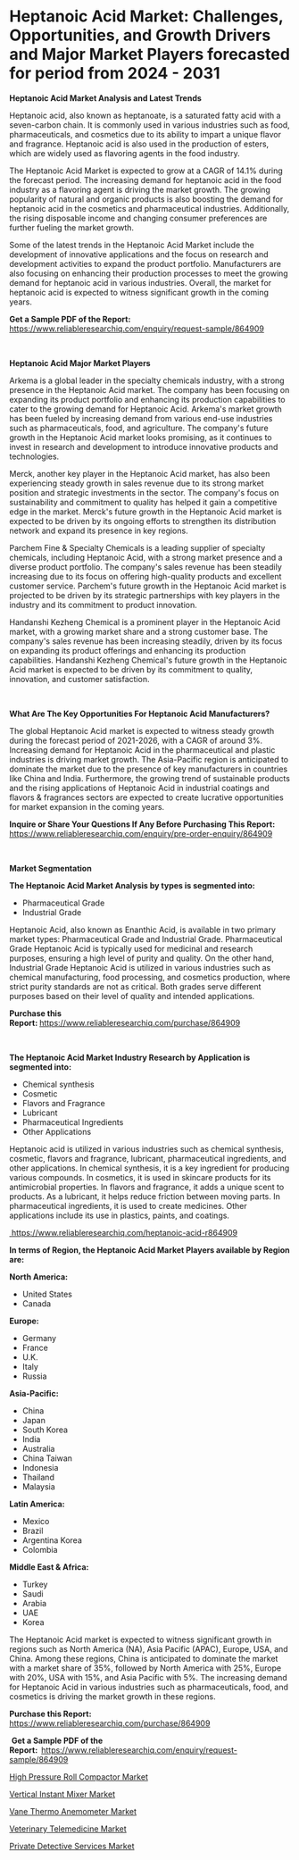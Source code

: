 <p><h1>Heptanoic Acid Market: Challenges, Opportunities, and Growth Drivers and Major Market Players forecasted for period from 2024 - 2031</h1></p><p><strong>Heptanoic Acid Market Analysis and Latest Trends</strong></p>
<p><p>Heptanoic acid, also known as heptanoate, is a saturated fatty acid with a seven-carbon chain. It is commonly used in various industries such as food, pharmaceuticals, and cosmetics due to its ability to impart a unique flavor and fragrance. Heptanoic acid is also used in the production of esters, which are widely used as flavoring agents in the food industry.</p><p>The Heptanoic Acid Market is expected to grow at a CAGR of 14.1% during the forecast period. The increasing demand for heptanoic acid in the food industry as a flavoring agent is driving the market growth. The growing popularity of natural and organic products is also boosting the demand for heptanoic acid in the cosmetics and pharmaceutical industries. Additionally, the rising disposable income and changing consumer preferences are further fueling the market growth.</p><p>Some of the latest trends in the Heptanoic Acid Market include the development of innovative applications and the focus on research and development activities to expand the product portfolio. Manufacturers are also focusing on enhancing their production processes to meet the growing demand for heptanoic acid in various industries. Overall, the market for heptanoic acid is expected to witness significant growth in the coming years.</p></p>
<p><strong>Get a Sample PDF of the Report:&nbsp;</strong> <a href="https://www.reliableresearchiq.com/enquiry/request-sample/864909">https://www.reliableresearchiq.com/enquiry/request-sample/864909</a></p>
<p>&nbsp;</p>
<p><strong>Heptanoic Acid Major Market Players</strong></p>
<p><p>Arkema is a global leader in the specialty chemicals industry, with a strong presence in the Heptanoic Acid market. The company has been focusing on expanding its product portfolio and enhancing its production capabilities to cater to the growing demand for Heptanoic Acid. Arkema's market growth has been fueled by increasing demand from various end-use industries such as pharmaceuticals, food, and agriculture. The company's future growth in the Heptanoic Acid market looks promising, as it continues to invest in research and development to introduce innovative products and technologies.</p><p>Merck, another key player in the Heptanoic Acid market, has also been experiencing steady growth in sales revenue due to its strong market position and strategic investments in the sector. The company's focus on sustainability and commitment to quality has helped it gain a competitive edge in the market. Merck's future growth in the Heptanoic Acid market is expected to be driven by its ongoing efforts to strengthen its distribution network and expand its presence in key regions.</p><p>Parchem Fine & Specialty Chemicals is a leading supplier of specialty chemicals, including Heptanoic Acid, with a strong market presence and a diverse product portfolio. The company's sales revenue has been steadily increasing due to its focus on offering high-quality products and excellent customer service. Parchem's future growth in the Heptanoic Acid market is projected to be driven by its strategic partnerships with key players in the industry and its commitment to product innovation.</p><p>Handanshi Kezheng Chemical is a prominent player in the Heptanoic Acid market, with a growing market share and a strong customer base. The company's sales revenue has been increasing steadily, driven by its focus on expanding its product offerings and enhancing its production capabilities. Handanshi Kezheng Chemical's future growth in the Heptanoic Acid market is expected to be driven by its commitment to quality, innovation, and customer satisfaction.</p></p>
<p>&nbsp;</p>
<p><strong>What Are The Key Opportunities For Heptanoic Acid Manufacturers?</strong></p>
<p><p>The global Heptanoic Acid market is expected to witness steady growth during the forecast period of 2021-2026, with a CAGR of around 3%. Increasing demand for Heptanoic Acid in the pharmaceutical and plastic industries is driving market growth. The Asia-Pacific region is anticipated to dominate the market due to the presence of key manufacturers in countries like China and India. Furthermore, the growing trend of sustainable products and the rising applications of Heptanoic Acid in industrial coatings and flavors & fragrances sectors are expected to create lucrative opportunities for market expansion in the coming years.</p></p>
<p><strong>Inquire or Share Your Questions If Any Before Purchasing This Report:</strong> <a href="https://www.reliableresearchiq.com/enquiry/pre-order-enquiry/864909">https://www.reliableresearchiq.com/enquiry/pre-order-enquiry/864909</a></p>
<p>&nbsp;</p>
<p><strong>Market Segmentation</strong></p>
<p><strong>The Heptanoic Acid Market Analysis by types is segmented into:</strong></p>
<p><ul><li>Pharmaceutical Grade</li><li>Industrial Grade</li></ul></p>
<p><p>Heptanoic Acid, also known as Enanthic Acid, is available in two primary market types: Pharmaceutical Grade and Industrial Grade. Pharmaceutical Grade Heptanoic Acid is typically used for medicinal and research purposes, ensuring a high level of purity and quality. On the other hand, Industrial Grade Heptanoic Acid is utilized in various industries such as chemical manufacturing, food processing, and cosmetics production, where strict purity standards are not as critical. Both grades serve different purposes based on their level of quality and intended applications.</p></p>
<p><strong>Purchase this Report:&nbsp;</strong><a href="https://www.reliableresearchiq.com/purchase/864909">https://www.reliableresearchiq.com/purchase/864909</a></p>
<p>&nbsp;</p>
<p><strong>The Heptanoic Acid Market Industry Research by Application is segmented into:</strong></p>
<p><ul><li>Chemical synthesis</li><li>Cosmetic</li><li>Flavors and Fragrance</li><li>Lubricant</li><li>Pharmaceutical Ingredients</li><li>Other Applications</li></ul></p>
<p><p>Heptanoic acid is utilized in various industries such as chemical synthesis, cosmetic, flavors and fragrance, lubricant, pharmaceutical ingredients, and other applications. In chemical synthesis, it is a key ingredient for producing various compounds. In cosmetics, it is used in skincare products for its antimicrobial properties. In flavors and fragrance, it adds a unique scent to products. As a lubricant, it helps reduce friction between moving parts. In pharmaceutical ingredients, it is used to create medicines. Other applications include its use in plastics, paints, and coatings.</p></p>
<p><a href="https://www.reliableresearchiq.com/heptanoic-acid-r864909">&nbsp;https://www.reliableresearchiq.com/heptanoic-acid-r864909</a></p>
<p><strong>In terms of Region, the Heptanoic Acid Market Players available by Region are:</strong></p>
<p>
    <p> <strong> North America: </strong>
        <ul>
            <li>United States</li>
            <li>Canada</li>
        </ul>
        </p> 
    <p> <strong> Europe: </strong>
        <ul>
            <li>Germany</li>
            <li>France</li>
            <li>U.K.</li>
            <li>Italy</li>
            <li>Russia</li>
        </ul>
        </p> 
    <p> <strong> Asia-Pacific: </strong>
        <ul>
            <li>China</li>
            <li>Japan</li>
            <li>South Korea</li>
            <li>India</li>
            <li>Australia</li>
            <li>China Taiwan</li>
            <li>Indonesia</li>
            <li>Thailand</li>
            <li>Malaysia</li>
        </ul>
        </p> 
    <p> <strong> Latin America: </strong>
        <ul>
            <li>Mexico</li>
            <li>Brazil</li>
            <li>Argentina Korea</li>
            <li>Colombia</li>
        </ul>
        </p> 
    <p> <strong> Middle East & Africa: </strong>
        <ul>
            <li>Turkey</li>
            <li>Saudi</li>
            <li>Arabia</li>
            <li>UAE</li>
            <li>Korea</li>
        </ul>
    </p>
    </p>
<p><p>The Heptanoic Acid market is expected to witness significant growth in regions such as North America (NA), Asia Pacific (APAC), Europe, USA, and China. Among these regions, China is anticipated to dominate the market with a market share of 35%, followed by North America with 25%, Europe with 20%, USA with 15%, and Asia Pacific with 5%. The increasing demand for Heptanoic Acid in various industries such as pharmaceuticals, food, and cosmetics is driving the market growth in these regions.</p></p>
<p><strong>Purchase this Report: </strong><a href="https://www.reliableresearchiq.com/purchase/864909">https://www.reliableresearchiq.com/purchase/864909</a></p>
<p>&nbsp;<strong>Get a Sample PDF of the Report:&nbsp;&nbsp;</strong><a href="https://www.reliableresearchiq.com/enquiry/request-sample/864909">https://www.reliableresearchiq.com/enquiry/request-sample/864909</a></p>
<p><strong></strong></p>
<p><p><a href="https://github.com/sydneyHaley871/Market-Research-Report-List-1/blob/main/high-pressure-roll-compactor-market.md">High Pressure Roll Compactor Market</a></p><p><a href="https://github.com/nyahMertz1928/Market-Research-Report-List-1/blob/main/vertical-instant-mixer-market.md">Vertical Instant Mixer Market</a></p><p><a href="https://medium.com/@danialhayes/an-in-depth-analysis-of-the-global-vane-thermo-anemometer-market-scope-and-its-rapid-growing-10-38e15ef1c0c5">Vane Thermo Anemometer Market</a></p><p><a href="https://www.linkedin.com/pulse/emerging-trends-veterinary-telemedicine-market-global-outlook-vs97e">Veterinary Telemedicine Market</a></p><p><a href="https://www.linkedin.com/pulse/private-detective-services-market-size-share-analysis-growth-wntke">Private Detective Services Market</a></p></p>